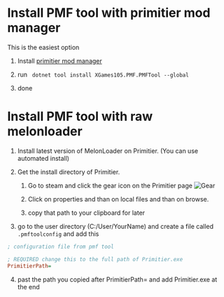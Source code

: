 # Install PMF tool with primitier mod manager
This is the easiest option

1) Install [primitier mod manager](https://github.com/Xgames123/PrimitierModManager)

2) run ``` dotnet tool install XGames105.PMF.PMFTool --global```

3) done


# Install PMF tool with raw melonloader

1) Install latest version of MelonLoader on Primitier. (You can use automated install)

2) Get the install directory of Primitier.
    1) Go to steam and click the gear icon on the Primitier page
    ![Gear](../../GearIcon.png)

    2) Click on properties and than on local files and than on browse.

    3) copy that path to your clipboard for later

3) go to the user directory (C:/User/YourName) and create a file called ```.pmftoolconfig``` and add this 
```ini
; configuration file from pmf tool

; REQUIRED change this to the full path of Primitier.exe
PrimitierPath=

```
4) past the path you copied after PrimitierPath= and add Primitier.exe at the end



